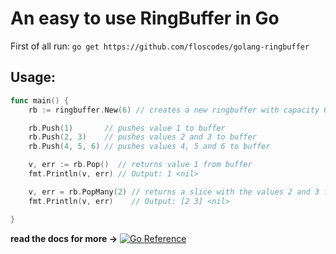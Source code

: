 # An easy to use RingBuffer in Go

First of all run:
`go get https://github.com/floscodes/golang-ringbuffer`

## Usage:

```go
func main() {
	rb := ringbuffer.New(6) // creates a new ringbuffer with capacity 6

	rb.Push(1)       // pushes value 1 to buffer
	rb.Push(2, 3)    // pushes values 2 and 3 to buffer
	rb.Push(4, 5, 6) // pushes values 4, 5 and 6 to buffer

	v, err := rb.Pop()  // returns value 1 from buffer
	fmt.Println(v, err) // Output: 1 <nil>

	v, err = rb.PopMany(2) // returns a slice with the values 2 and 3 from the buffer
	fmt.Println(v, err)    // Output: [2 3] <nil>

}
```
**read the docs for more ->** [![Go Reference](https://pkg.go.dev/badge/github.com/floscodes/golang-ringbuffer.svg)](https://pkg.go.dev/github.com/floscodes/golang-ringbuffer)
